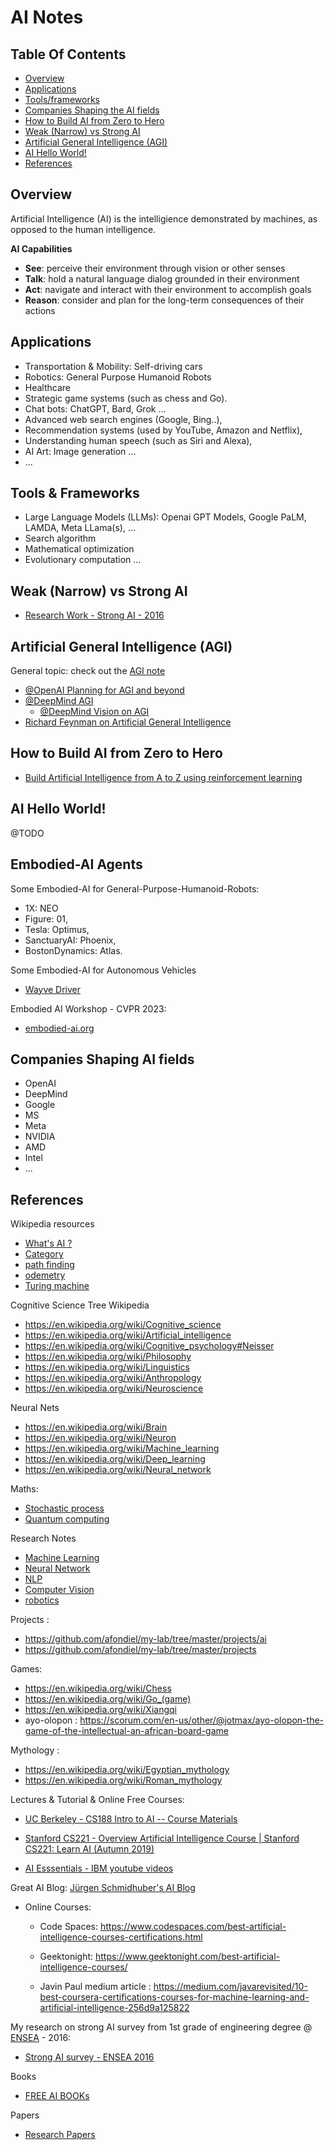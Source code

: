 # AI Notes 

## Table Of Contents

- [Overview](#overview)
- [Applications](#applications)
- [Tools/frameworks](#toolsframeworks)
- [Companies Shaping the AI fields](#companies-shaping-the-ai-fields)
- [How to Build AI from Zero to Hero](#how-to-build-ai-from-zero-to-hero)
- [Weak (Narrow) vs Strong AI](#weak-narrow-vs-strong-ai)
- [Artificial General Intelligence (AGI)](#artificial-general-intelligence-agi)
- [AI Hello World!](#ai-hello-world)
- [References](#references)


## Overview

Artificial Intelligence (AI) is the intelligience demonstrated by machines, as opposed to the human intelligence.

**AI Capabilities**

- **See**: perceive their environment through vision or other senses
- **Talk**: hold a natural language dialog grounded in their environment
- **Act**: navigate and interact with their environment to accomplish goals
- **Reason**: consider and plan for the long-term consequences of their actions

## Applications

- Transportation & Mobility: Self-driving cars
- Robotics: General Purpose Humanoid Robots
- Healthcare
- Strategic game systems (such as chess and Go).
- Chat bots: ChatGPT, Bard, Grok ...   
- Advanced web search engines (Google, Bing..), 
- Recommendation systems (used by YouTube, Amazon and Netflix), 
- Understanding human speech (such as Siri and Alexa), 
- AI Art: Image generation ...
- ...

## Tools & Frameworks

- Large Language Models (LLMs): Openai GPT Models, Google PaLM, LAMDA, Meta LLama(s), ...
- Search algorithm
- Mathematical optimization 
- Evolutionary computation ...


## Weak (Narrow) vs Strong AI 

- [Research Work - Strong AI - 2016](https://github.com/afondiel/computer-science-notes/blob/master/ai/docs/strong-ai-technical-presentation-ensea-2016/strong-ai-research-work-afonso-diela-full-ensea-2016-FR.pdf)


## Artificial General Intelligence (AGI)

General topic: check out the [AGI note](./agi-notes/agi-notes.md)

- [@OpenAI Planning for AGI and beyond](https://openai.com/blog/planning-for-agi-and-beyond)
- [@DeepMind AGI](http://deepmindagi.com/)
  - [@DeepMind Vision on AGI](https://deepmind.google/about/)
- [Richard Feynman on Artificial General Intelligence](https://www.cantorsparadise.com/richard-feynman-on-artificial-general-intelligence-2c1b9d8aae31)

## How to Build AI from Zero to Hero

- [Build Artificial Intelligence from A to Z using reinforcement learning](https://github.com/afondiel/AI-a-Z-Learn-How-To-Build-An-AI-certificate-Udemy)

## AI Hello World!

@TODO

## Embodied-AI Agents

Some Embodied-AI for General-Purpose-Humanoid-Robots:

- 1X: NEO
- Figure: 01,
- Tesla: Optimus,
- SanctuaryAI: Phoenix,
- BostonDynamics: Atlas.

Some Embodied-AI for Autonomous Vehicles

- [Wayve Driver](https://wayve.ai/technology/wayve-ai-driver/)
  

Embodied AI Workshop - CVPR 2023: 
- [embodied-ai.org](https://embodied-ai.org/) 

## Companies Shaping AI fields

- OpenAI
- DeepMind
- Google
- MS
- Meta
- NVIDIA
- AMD
- Intel
- ...

## References

Wikipedia resources
  - [What's AI ?](https://en.wikipedia.org/wiki/Artificial_intelligence)
  - [Category](https://en.wikipedia.org/wiki/Category:Artificial_intelligence)
  - [path finding](https://en.wikipedia.org/wiki/Pathfinding)
  - [odemetry](https://en.wikipedia.org/wiki/Odometry)
  - [Turing machine](https://en.wikipedia.org/wiki/Turing_machine)

Cognitive Science Tree Wikipedia
  - https://en.wikipedia.org/wiki/Cognitive_science
  - https://en.wikipedia.org/wiki/Artificial_intelligence
  - https://en.wikipedia.org/wiki/Cognitive_psychology#Neisser
  - https://en.wikipedia.org/wiki/Philosophy
  - https://en.wikipedia.org/wiki/Linguistics
  - https://en.wikipedia.org/wiki/Anthropology
  - https://en.wikipedia.org/wiki/Neuroscience
  
Neural Nets
  - https://en.wikipedia.org/wiki/Brain
  - https://en.wikipedia.org/wiki/Neuron
  - https://en.wikipedia.org/wiki/Machine_learning
  - https://en.wikipedia.org/wiki/Deep_learning
  - https://en.wikipedia.org/wiki/Neural_network

Maths:
- [Stochastic process](https://en.wikipedia.org/wiki/Stochastic_process)
- [Quantum computing](https://en.wikipedia.org/wiki/Quantum_computing)


Research Notes
- [Machine Learning](https://github.com/afondiel/computer-science-notes/tree/master/datascience-notes/ml-notes)
- [Neural Network](https://github.com/afondiel/computer-science-notes/tree/master/datascience-notes/deep-learning-notes)
- [NLP](https://github.com/afondiel/computer-science-notes/tree/master/datascience-notes/nlp-notes)
- [Computer Vision ](https://github.com/afondiel/computer-science-notes/tree/master/computer-vision-notes)
- [robotics](https://github.com/afondiel/computer-science-notes/tree/master/robotics)

Projects : 
- https://github.com/afondiel/my-lab/tree/master/projects/ai 
- https://github.com/afondiel/my-lab/tree/master/projects


Games: 
  - https://en.wikipedia.org/wiki/Chess
  - https://en.wikipedia.org/wiki/Go_(game)
  - https://en.wikipedia.org/wiki/Xiangqi
  - ayo-olopon : https://scorum.com/en-us/other/@jotmax/ayo-olopon-the-game-of-the-intellectual-an-african-board-game

Mythology : 
  - https://en.wikipedia.org/wiki/Egyptian_mythology
  - https://en.wikipedia.org/wiki/Roman_mythology

Lectures & Tutorial & Online Free Courses:

  - [UC Berkeley - CS188 Intro to AI -- Course Materials](http://ai.berkeley.edu/lecture_slides.html) 
  - [Stanford CS221 - Overview Artificial Intelligence Course | Stanford CS221: Learn AI (Autumn 2019)](https://www.youtube.com/watch?v=J8Eh7RqggsU&list=PLoROMvodv4rO1NB9TD4iUZ3qghGEGtqNX)

  - [AI Esssentials - IBM youtube videos](https://www.youtube.com/watch?v=9gGnTQTYNaE&list=PLOspHqNVtKADfxkuDuHduUkDExBpEt3DF)

Great AI Blog: [Jürgen Schmidhuber's AI Blog](https://people.idsia.ch/~juergen/blog.html) 

- Online Courses: 
	- Code Spaces: https://www.codespaces.com/best-artificial-intelligence-courses-certifications.html

	- Geektonight: https://www.geektonight.com/best-artificial-intelligence-courses/
	- Javin Paul medium article : https://medium.com/javarevisited/10-best-coursera-certifications-courses-for-machine-learning-and-artificial-intelligence-256d9a125822
 
My research on strong AI survey from 1st grade of engineering degree @ [ENSEA](https://www.ensea.fr/en) - 2016: 
  - [Strong AI survey  - ENSEA 2016](https://github.com/afondiel/computer-science-notes/blob/master/ai/doc/strong-ai-technical-presentation-ensea-2016/strong-ai-research-work-afonso-diela-full-ensea-2016-FR.pdf) 

Books
- [FREE AI BOOKs](https://github.com/afondiel/cs-books/tree/main/ai)

Papers
- [Research Papers](./research-papers/)


